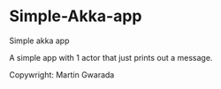 # Simple-Akka-app
Simple akka app


A simple app with 1 actor that just prints out a message.

Copywright: Martin Gwarada